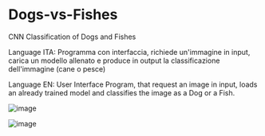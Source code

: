 # Dogs-vs-Fishes
CNN Classification of Dogs and Fishes

Language ITA: Programma con interfaccia, richiede un'immagine in input, 
              carica un modello allenato e produce in output 
              la classificazione dell'immagine (cane o pesce)

Language EN: User Interface Program, that request an image in input, 
              loads an already trained model and classifies the image as a Dog or a Fish.
 
 
![image](https://user-images.githubusercontent.com/96829843/147671287-a5a15f31-f3e2-4693-a4ac-dc41ba31f616.png)



![image](https://user-images.githubusercontent.com/96829843/147671605-a393498d-f1e3-448e-b90c-ae2c2cb3171e.png)
